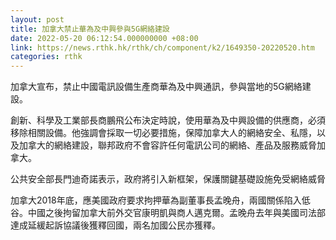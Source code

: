```yaml
---
layout: post
title: 加拿大禁止華為及中興參與5G網絡建設
date: 2022-05-20 06:12:54.000000000 +08:00
link: https://news.rthk.hk/rthk/ch/component/k2/1649350-20220520.htm
categories: rthk
---
```


加拿大宣布，禁止中國電訊設備生產商華為及中興通訊，參與當地的5G網絡建設。

創新、科學及工業部長商鵬飛公布決定時說，使用華為及中興設備的供應商，必須移除相關設備。他強調會採取一切必要措施，保障加拿大人的網絡安全、私隱，以及加拿大的網絡建設，聯邦政府不會容許任何電訊公司的網絡、產品及服務威脅加拿大。

公共安全部長門迪奇諾表示，政府將引入新框架，保護關鍵基礎設施免受網絡威脅

加拿大2018年底，應美國政府要求拘押華為副董事長孟晚舟，兩國關係陷入低谷。中國之後拘留加拿大前外交官康明凱與商人邁克爾。孟晚舟去年與美國司法部達成延緩起訴協議後獲釋回國，兩名加國公民亦獲釋。
